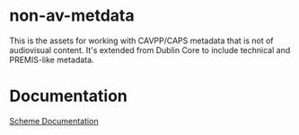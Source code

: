 # non-av-metdata
This is the assets for working with CAVPP/CAPS metadata that is not of audiovisual content. It's extended from 
Dublin Core to include technical and PREMIS-like metadata.

# Documentation

[Scheme Documentation](http://cavpp.github.io/non-av-metadata/Documentation/CAVPPDC.html)